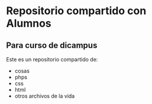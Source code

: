 # Repositorio compartido con Alumnos
## Para curso de dicampus
 Este es un repositorio compartido de:

 - cosas
 - phps
 - css
 - html
 - otros archivos de la vida

 
